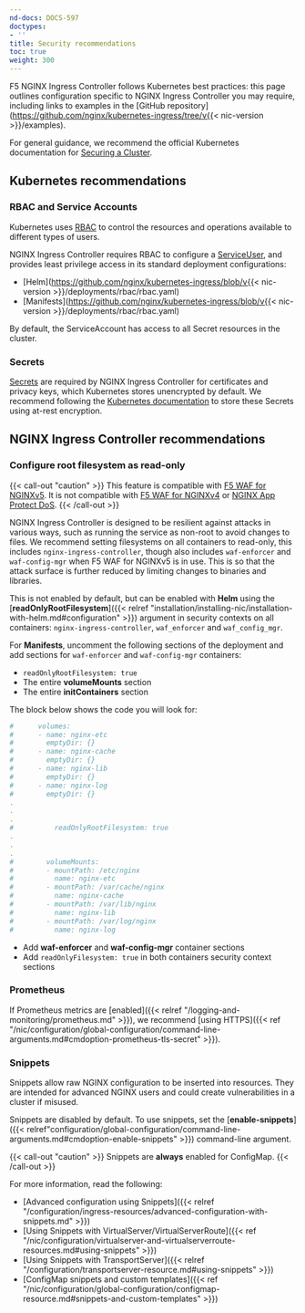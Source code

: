 ```yaml
---
nd-docs: DOCS-597
doctypes:
- ''
title: Security recommendations
toc: true
weight: 300
---
```


F5 NGINX Ingress Controller follows Kubernetes best practices: this page outlines configuration specific to NGINX Ingress Controller you may require, including links to examples in the [GitHub repository](https://github.com/nginx/kubernetes-ingress/tree/v{{< nic-version >}}/examples).

For general guidance, we recommend the official Kubernetes documentation for [Securing a Cluster](https://kubernetes.io/docs/tasks/administer-cluster/securing-a-cluster/).

## Kubernetes recommendations

### RBAC and Service Accounts

Kubernetes uses [RBAC](https://kubernetes.io/docs/reference/access-authn-authz/rbac/) to control the resources and operations available to different types of users.

NGINX Ingress Controller requires RBAC to configure a [ServiceUser](https://kubernetes.io/docs/concepts/security/service-accounts/#default-service-accounts), and provides least privilege access in its standard deployment configurations:

- [Helm](https://github.com/nginx/kubernetes-ingress/blob/v{{< nic-version >}}/deployments/rbac/rbac.yaml)
- [Manifests](https://github.com/nginx/kubernetes-ingress/blob/v{{< nic-version >}}/deployments/rbac/rbac.yaml)

By default, the ServiceAccount has access to all Secret resources in the cluster.

### Secrets

[Secrets](https://kubernetes.io/docs/concepts/configuration/secret/) are required by NGINX Ingress Controller for certificates and privacy keys, which Kubernetes stores unencrypted by default. We recommend following the [Kubernetes documentation](https://kubernetes.io/docs/tasks/administer-cluster/encrypt-data/) to store these Secrets using at-rest encryption.


## NGINX Ingress Controller recommendations

### Configure root filesystem as read-only

{{< call-out "caution"  >}}
 This feature is compatible with [F5 WAF for NGINXv5](https://docs.nginx.com/nginx-app-protect-waf/v5/). It is not compatible with [F5 WAF for NGINXv4](https://docs.nginx.com/nginx-app-protect-waf/v4/) or [NGINX App Protect DoS](https://docs.nginx.com/nginx-app-protect-dos/).
{{< /call-out >}}

NGINX Ingress Controller is designed to be resilient against attacks in various ways, such as running the service as non-root to avoid changes to files. We recommend setting filesystems on all containers to read-only, this includes `nginx-ingress-controller`, though also includes `waf-enforcer` and `waf-config-mgr` when F5 WAF for NGINXv5 is in use.  This is so that the attack surface is further reduced by limiting changes to binaries and libraries.

This is not enabled by default, but can be enabled with **Helm** using the [**readOnlyRootFilesystem**]({{< relref "installation/installing-nic/installation-with-helm.md#configuration" >}}) argument in security contexts on all containers: `nginx-ingress-controller`, `waf_enforcer` and `waf_config_mgr`.

For **Manifests**, uncomment the following sections of the deployment and add sections for `waf-enforcer` and `waf-config-mgr` containers:

- `readOnlyRootFilesystem: true`
- The entire **volumeMounts** section
- The entire **initContainers** section

The block below shows the code you will look for:

```yaml
#      volumes:
#      - name: nginx-etc
#        emptyDir: {}
#      - name: nginx-cache
#        emptyDir: {}
#      - name: nginx-lib
#        emptyDir: {}
#      - name: nginx-log
#        emptyDir: {}
.
.
.
#          readOnlyRootFilesystem: true
.
.
.
#        volumeMounts:
#        - mountPath: /etc/nginx
#          name: nginx-etc
#        - mountPath: /var/cache/nginx
#          name: nginx-cache
#        - mountPath: /var/lib/nginx
#          name: nginx-lib
#        - mountPath: /var/log/nginx
#          name: nginx-log
```

- Add **waf-enforcer** and **waf-config-mgr** container sections
- Add `readOnlyFilesystem: true` in both containers security context sections

### Prometheus

If Prometheus metrics are [enabled]({{< relref "/logging-and-monitoring/prometheus.md" >}}), we recommend [using HTTPS]({{< ref "/nic/configuration/global-configuration/command-line-arguments.md#cmdoption-prometheus-tls-secret" >}}).

### Snippets

Snippets allow raw NGINX configuration to be inserted into resources. They are intended for advanced NGINX users and could create vulnerabilities in a cluster if misused.

Snippets are disabled by default. To use snippets, set the [**enable-snippets**]({{< relref"configuration/global-configuration/command-line-arguments.md#cmdoption-enable-snippets" >}}) command-line argument.

{{< call-out "caution"  >}}
 Snippets are **always** enabled for ConfigMap.
{{< /call-out >}}

For more information, read the following:

- [Advanced configuration using Snippets]({{< relref "/configuration/ingress-resources/advanced-configuration-with-snippets.md" >}})
- [Using Snippets with VirtualServer/VirtualServerRoute]({{< ref "/nic/configuration/virtualserver-and-virtualserverroute-resources.md#using-snippets" >}})
- [Using Snippets with TransportServer]({{< relref "/configuration/transportserver-resource.md#using-snippets" >}})
- [ConfigMap snippets and custom templates]({{< ref "/nic/configuration/global-configuration/configmap-resource.md#snippets-and-custom-templates" >}})
